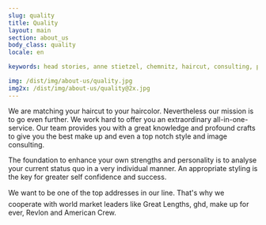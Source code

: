 ```yaml
---
slug: quality
title: Quality
layout: main
section: about_us
body_class: quality
locale: en

keywords: head stories, anne stietzel, chemnitz, haircut, consulting, premium, quality

img: /dist/img/about-us/quality.jpg
img2x: /dist/img/about-us/quality@2x.jpg
---
```

We are matching your haircut to your haircolor. Nevertheless our mission is to go even further. We work hard to offer you an extraordinary all-in-one-service. Our team provides you with a great knowledge and profound crafts to give you the best make up and even a top notch style and image consulting.

The foundation to enhance your own strengths and personality is to analyse your current status quo in a very individual manner. An appropriate styling is the key for greater self confidence and success.

We want to be one of the top addresses in our line. That's why we cooperate with world market leaders like Great Lengths, ghd, make up for ever, Revlon and American Crew.
